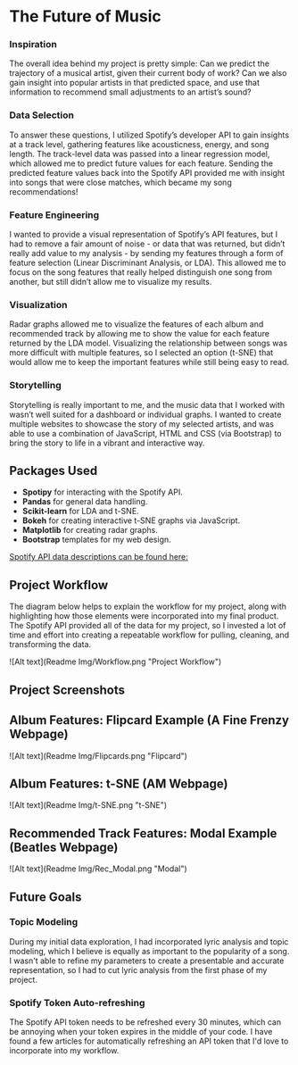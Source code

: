 # The Future of Music

### Inspiration
The overall idea behind my project is pretty simple: Can we predict the trajectory of a musical artist, given their current body of work? Can we also gain insight into popular artists in that predicted space, and use that information to recommend small adjustments to an artist’s sound?

### Data Selection
To answer these questions, I utilized Spotify’s developer API to gain insights at a track level, gathering features like acousticness, energy, and song length. The track-level data was passed into a linear regression model, which allowed me to predict future values for each feature. Sending the predicted feature values back into the Spotify API provided me with insight into songs that were close matches, which became my song recommendations!

### Feature Engineering
I wanted to provide a visual representation of Spotify’s API features, but I had to remove a fair amount of noise - or data that was returned, but didn’t really add value to my analysis - by sending my features through a form of feature selection (Linear Discriminant Analysis, or LDA). This allowed me to focus on the song features that really helped distinguish one song from another, but still didn’t allow me to visualize my results.

### Visualization
Radar graphs allowed me to visualize the features of each album and recommended track by allowing me to show the value for each feature returned by the LDA model. Visualizing the relationship between songs was more difficult with multiple features, so I selected an option (t-SNE) that would allow me to keep the important features while still being easy to read.

### Storytelling
Storytelling is really important to me, and the music data that I worked with wasn’t well suited for a dashboard or individual graphs. I wanted to create multiple websites to showcase the story of my selected artists, and was able to use a combination of JavaScript, HTML and CSS (via Bootstrap) to bring the story to life in a vibrant and interactive way.

## Packages Used

* **Spotipy** for interacting with the Spotify API.
* **Pandas** for general data handling.
* **Scikit-learn** for LDA and t-SNE.
* **Bokeh** for creating interactive t-SNE graphs via JavaScript.
* **Matplotlib** for creating radar graphs.
* **Bootstrap** templates for my web design.

[Spotify API data descriptions can be found here:](https://developer.spotify.com/documentation/web-api/reference/tracks/get-audio-features/)

## Project Workflow
The diagram below helps to explain the workflow for my project, along with highlighting how those elements were incorporated into my final product. The Spotify API provided all of the data for my project, so I invested a lot of time and effort into creating a repeatable workflow for pulling, cleaning, and transforming the data.

![Alt text](Readme Img/Workflow.png "Project Workflow")

## Project Screenshots

## Album Features: Flipcard Example (A Fine Frenzy Webpage)
![Alt text](Readme Img/Flipcards.png "Flipcard")

## Album Features: t-SNE (AM Webpage)
![Alt text](Readme Img/t-SNE.png "t-SNE")

## Recommended Track Features: Modal Example (Beatles Webpage)
![Alt text](Readme Img/Rec_Modal.png "Modal")

## Future Goals

### Topic Modeling
During my initial data exploration, I had incorporated lyric analysis and topic modeling, which I believe is equally as important to the popularity of a song. I wasn't able to refine my parameters to create a presentable and accurate representation, so I had to cut lyric analysis from the first phase of my project.

### Spotify Token Auto-refreshing
The Spotify API token needs to be refreshed every 30 minutes, which can be annoying when your token expires in the middle of your code. I have found a few articles for automatically refreshing an API token that I'd love to incorporate into my workflow.
